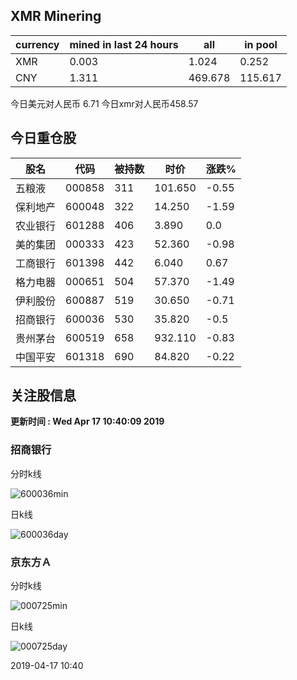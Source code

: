 ## XMR Minering

|currency|mined in last 24 hours|all|in pool|
|---|---|---|---|
|XMR|0.003|1.024|0.252|
|CNY|1.311|469.678|115.617|

今日美元对人民币 6.71	今日xmr对人民币458.57


## 今日重仓股 

|股名|代码|被持数|时价|涨跌%|
|---|---|---|---|---|
|五粮液|000858|311|101.650|-0.55|
|保利地产|600048|322|14.250|-1.59|
|农业银行|601288|406|3.890|0.0|
|美的集团|000333|423|52.360|-0.98|
|工商银行|601398|442|6.040|0.67|
|格力电器|000651|504|57.370|-1.49|
|伊利股份|600887|519|30.650|-0.71|
|招商银行|600036|530|35.820|-0.5|
|贵州茅台|600519|658|932.110|-0.83|
|中国平安|601318|690|84.820|-0.22|

## 关注股信息
**更新时间 : Wed Apr 17 10:40:09 2019**
### 招商银行 
分时k线

![600036min](http://image.sinajs.cn/newchart/min/n/sh600036.gif)

日k线

![600036day](http://image.sinajs.cn/newchart/daily/n/sh600036.gif)

### 京东方Ａ 
分时k线

![000725min](http://image.sinajs.cn/newchart/min/n/sz000725.gif)

日k线

![000725day](http://image.sinajs.cn/newchart/daily/n/sz000725.gif)

2019-04-17 10:40